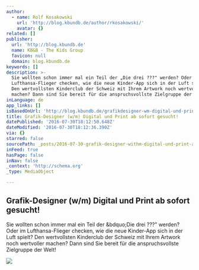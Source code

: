 ```yaml
---
author:
  - name: Rolf Kosakowski
    url: 'http://blog.kbundb.de/author/rkosakowski/'
    avatar: {}
related: []
publisher:
  url: 'http://blog.kbundb.de'
  name: KB&B - The Kids Group
  favicon: null
  domain: blog.kbundb.de
keywords: []
description: >-
  Sie wollten schon immer mal ein Teil der „Die drei ???" werden? Oder im
  Lufthansa-Flieger checken, wie die neue Kinder-App sich in der Luft spielt?
  Den wertvollsten Kinderclub der Schweiz mit Ihrem Artwork noch wertvoller
  machen? Dann sind Sie bereit für die anspruchsvollste Zielgruppe der Welt!
inLanguage: de
app_links: []
isBasedOnUrl: 'http://blog.kbundb.de/grafikdesigner-wm-digital-und-print-ab-sofort-gesucht/'
title: Grafik-Designer (w/m) Digital und Print ab sofort gesucht!
datePublished: '2016-07-30T18:12:50.648Z'
dateModified: '2016-07-30T18:12:36.390Z'
via: {}
starred: false
sourcePath: _posts/2016-07-30-grafik-designer-withm-digital-und-print-ab-sofort-gesucht.md
inFeed: true
hasPage: false
inNav: false
_context: 'http://schema.org'
_type: MediaObject

---
```

<article style=""><h1>Grafik-Designer (w/m) Digital und Print ab sofort gesucht!</h1><p>Sie wollten schon immer mal ein Teil der &amp;bdquo;Die drei ???" werden? Oder im Lufthansa-Flieger checken, wie die neue Kinder-App sich in der Luft spielt? Den wertvollsten Kinderclub der Schweiz mit Ihrem Artwork noch wertvoller machen? Dann sind Sie bereit für die anspruchsvollste Zielgruppe der Welt!</p><img src="http://blog.kbundb.de/wp-content/uploads/2015/10/STANZ-Header560x250.jpg" /></article>